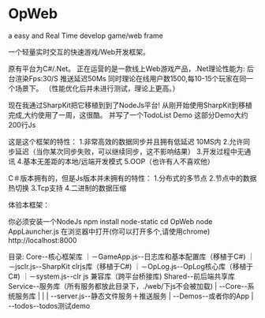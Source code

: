 OpWeb
=====
a easy and Real Time develop game/web frame

一个轻量实时交互的快速游戏/Web开发框架。

原有平台为C#/.Net。
正在运营的是一款线上Web游戏产品，.Net理论性能为:
后台渲染Fps:30/S 推送延迟50Ms
同时理论在线用户数1500,每10-15个玩家在同一个场景下。
（性能优化后并未进行测试，理论上更高。）

现在我通过SharpKit把它移植到到了NodeJs平台!
从刚开始使用SharpKit到移植完成,大约使用了一周，这很酷。
并写了一个TodoList Demo
这部分Demo大约200行Js

这是这个框架的特性：
1.非常高效的数据同步并且拥有低延迟 10MS内
2.允许同步延迟（当你某次同步失败，可以继续同步，这不影响结果）
3.开发过程中无通讯
4.基本无差距的本地/远端开发模式
5.OOP（也许有人不喜欢他）

C＃版本拥有的，但是Js版本并未拥有的特性：
1.分布式的多节点
2.节点中的数据热切换
3.Tcp支持
4.二进制的数据压缩

体验本框架：

你必须安装一个NodeJs
npm install node-static
cd OpWeb
node AppLauncher.js
在浏览器中打开(你可以打开多个,请使用chrome)
http://localhost:8000

目录:
Core--核心框架库
    ｜－GameApp.js--日志库和基本配置库（移植于C#)
    ｜－jsclr.js--SharpKit clrjs库（移植于C#)
    ｜－OpLog.js--OpLog核心库（移植于C#)
    ｜－system.js--clr js 兼容库（跨平台桥接库)
Shared--前后端共享库
Service--服务库（所有服务都放此目录下，./web/下js不会被加载)
    |
    --Core--系统服务库
    |    |
    |    --server.js--静态文件服务＋推送服务
    |
    --Demos--或者你的App
        |
        --todos--todos测试demo


